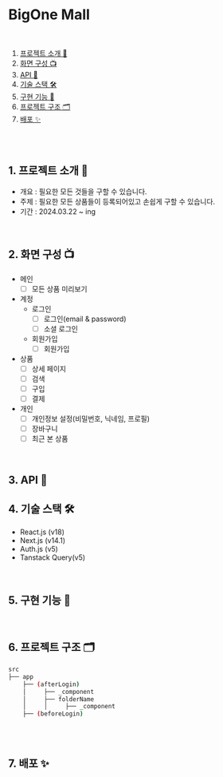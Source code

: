 # BigOne Mall

<br />

1. [프로젝트 소개 🚀](#1-프로젝트-소개-)
2. [화면 구성 📺](#2-화면-구성-)
3. [API 🚀](#3-API-)
4. [기술 스택 🛠](#4-기술-스택-)
5. [구현 기능 📍](#5-구현-기능-)
6. [프로젝트 구조 🗂](#6-프로젝트-구조-)
7. [배포 ✨](#7-배포-)

<br/>




<br />

## 1. 프로젝트 소개 🚀

- 개요 : 필요한 모든 것들을 구할 수 있습니다.
- 주제 : 필요한 모든 상품들이 등록되어있고 손쉽게 구할 수 있습니다.
- 기간 : 2024.03.22 ~ ing

<br />

## 2. 화면 구성 📺
- 메인
    - [ ] 모든 상품 미리보기
- 계정
  - 로그인
      - [ ] 로그인(email & password)
      - [ ] 소셜 로그인
  - 회원가입
      - [ ] 회원가입
- 상품
    - [ ] 상세 페이지
    - [ ] 검색 
    - [ ] 구입
    - [ ] 결제
- 개인
    - [ ] 개인정보 설정(비밀번호, 닉네임, 프로필)
    - [ ] 장바구니
    - [ ] 최근 본 상품

<br />

## 3. API 🚀


## 4. 기술 스택 🛠
- React.js (v18)
- Next.js (v14.1)
- Auth.js (v5)
- Tanstack Query(v5)

<br />

## 5. 구현 기능 📍


<br />

## 6. 프로젝트 구조 🗂

```bash
src
├── app 
    ├── (afterLogin)
    │     ├── _component
    │     ├── folderName
    │     │     ├── _component
    ├── (beforeLogin)
  
```

<br/>



## 7. 배포 ✨

<br/>









